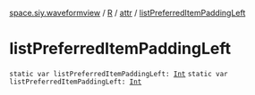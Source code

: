 [space.siy.waveformview](../../index.md) / [R](../index.md) / [attr](index.md) / [listPreferredItemPaddingLeft](./list-preferred-item-padding-left.md)

# listPreferredItemPaddingLeft

`static var listPreferredItemPaddingLeft: `[`Int`](https://kotlinlang.org/api/latest/jvm/stdlib/kotlin/-int/index.html)
`static var listPreferredItemPaddingLeft: `[`Int`](https://kotlinlang.org/api/latest/jvm/stdlib/kotlin/-int/index.html)